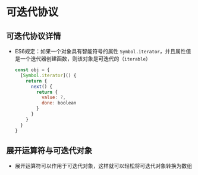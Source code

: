 # 可迭代协议

## 可迭代协议详情

+ ES6规定：如果一个对象具有智能符号的属性 `Symbol.iterator`，并且属性值是一个迭代器创建函数，则该对象是可迭代的（`iterable`）

  ```js
  const obj = {
    [Symbol.iterator]() {
      return {
        next() {
          return {
            value: ?,
            done: boolean
          }
        }
      }
    }
  }
  ```

## 展开运算符与可迭代对象

+ 展开运算符可以作用于可迭代对象，这样就可以轻松将可迭代对象转换为数组
